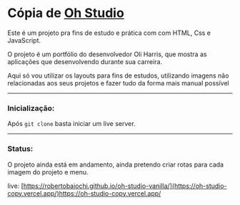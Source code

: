 # Cópia de [Oh Studio](https://oh.studio/)

Este é um projeto pra fins de estudo e prática com com HTML, Css e JavaScript.

O projeto é um portfólio do desenvolvedor Oli Harris, que mostra as aplicações que desenvolvendo durante sua carreira.

Aqui só vou utilizar os layouts para fins de estudos, utilizando imagens não relacionadas aos seus projetos e fazer tudo da forma mais manual possível

<hr>

### Inicialização:

Após `git clone` basta iniciar um live server.

<hr>

### Status:

O projeto ainda está em andamento, ainda pretendo criar rotas para cada imagem do projeto e menu.

live: [https://robertobaiochi.github.io/oh-studio-vanilla/](https://oh-studio-copy.vercel.app/)https://oh-studio-copy.vercel.app/
